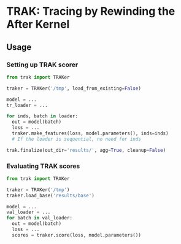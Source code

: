 # TRAK: Tracing by Rewinding the After Kernel

## Usage

### Setting up TRAK scorer
```python
from trak import TRAKer

traker = TRAKer('/tmp', load_from_existing=False)

model = ...
tr_loader = ...

for inds, batch in loader:
  out = model(batch)
  loss = ...
  traker.make_features(loss, model.parameters(), inds=inds)
  # If the loader is sequential, no need for inds

trak.finalize(out_dir='results/', agg=True, cleanup=False)
```

### Evaluating TRAK scores
```python
from trak import TRAKer

traker = TRAKer('/tmp')
traker.load_base('results/base')

model = ...
val_loader = ...
for batch in val_loader:
  out = model(batch)
  loss = ...
  scores = traker.score(loss, model.parameters())
```
